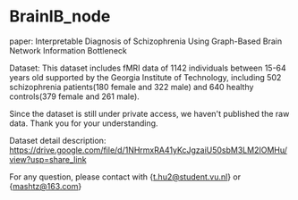 # BrainIB_node
paper: Interpretable Diagnosis of Schizophrenia Using Graph-Based Brain Network Information Bottleneck

Dataset:
This dataset includes fMRI data of 1142 individuals between 15-64 years old supported by the Georgia Institute of Technology, including 502 schizophrenia patients(180 female and 322 male) and 640 healthy controls(379 female and 261 male). 

Since the dataset is still under private access, we haven't published the raw data. Thank you for your understanding.

Dataset detail description: https://drive.google.com/file/d/1NHrmxRA41yKcJgzaiU50sbM3LM2IOMHu/view?usp=share_link


For any question, please contact with {t.hu2@student.vu.nl} or {mashtz@163.com}
